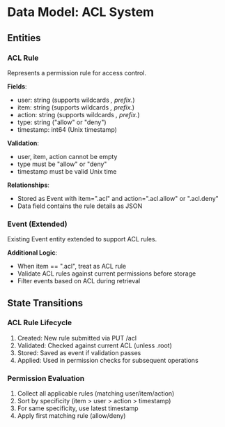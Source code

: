 # Data Model: ACL System

## Entities

### ACL Rule
Represents a permission rule for access control.

**Fields**:
- user: string (supports wildcards *, prefix.*)
- item: string (supports wildcards *, prefix.*)
- action: string (supports wildcards *, prefix.*)
- type: string ("allow" or "deny")
- timestamp: int64 (Unix timestamp)

**Validation**:
- user, item, action cannot be empty
- type must be "allow" or "deny"
- timestamp must be valid Unix time

**Relationships**:
- Stored as Event with item=".acl" and action=".acl.allow" or ".acl.deny"
- Data field contains the rule details as JSON

### Event (Extended)
Existing Event entity extended to support ACL rules.

**Additional Logic**:
- When item == ".acl", treat as ACL rule
- Validate ACL rules against current permissions before storage
- Filter events based on ACL during retrieval

## State Transitions

### ACL Rule Lifecycle
1. Created: New rule submitted via PUT /acl
2. Validated: Checked against current ACL (unless .root)
3. Stored: Saved as event if validation passes
4. Applied: Used in permission checks for subsequent operations

### Permission Evaluation
1. Collect all applicable rules (matching user/item/action)
2. Sort by specificity (item > user > action > timestamp)
3. For same specificity, use latest timestamp
4. Apply first matching rule (allow/deny)